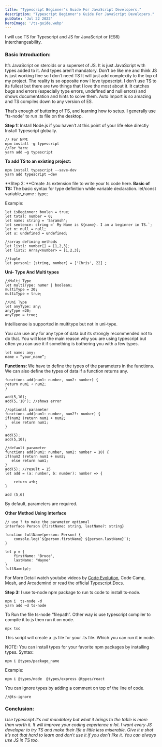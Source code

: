 ```yaml
---
title: "Typescript Beginner's Guide For JavaScript Developers."
description: "Typescript Beginner's Guide For JavaScript Developers."
pubDate: 'Jul 22 2022'
heroImage: '/ts-guide.webp'
---
```


I will use TS for Typescript and JS for JavaScript or (ES6) interchangeability.

### Basic Introduction:

It’s JavaScript on steroids or a superset of JS. It is just JavaScript with types added to it. And types aren’t mandatory. Don’t be like me and think JS is just working fine so I don’t need TS It will just add complexity to the top of my project. The reality is so opposite now I love typescript. I don’t use TS to its fullest but there are two things that I love the most about it. It catches bugs and errors (especially type errors, undefined and null errors) and shows documentation and hints to solve them. Auto Import is so amazing and TS compiles down to any version of ES.

That’s enough of buttering of TS, and learning how to setup. I generally use “ts-node” to run .ts file on the desktop.

**Step 1:** Install Node.js if you haven’t at this point of your life else directly Install Typescript globally.

```plaintext
// For NPM:
npm install -g typescript
//For Yarn:
yarn add –g typescript
```

**To add TS to an existing project:**

```plaintext
npm install typescript --save-dev
yarn add typescript –dev
```

\*\*Step 2: \*\*Create .ts extension file to write your ts code here. **Basic of TS:** The basic syntax for type definition while variable declaration. let/const variable\_name : type;

Example:

```plaintext
let isBeginner: boolen = true;
let total: number = 0;
let name: string = 'Saramsh';
let sentence: string =` My Name is ${name}. I am a beginner in TS.`;
let n: null = null;
let u: undefined = undefined;

//array defining methods
let list1: number[] = [1,2,3];
let list2: Array<number> = [1,2,3];

//tuple
let person1: [string, number] = ['Chris', 22] ;
```

**Uni- Type And Multi types**

```plaintext
//Multi Type
let multiType: numer | boolean;
multiType = 20;
multiType = true;

//Uni Type
let anyType: any;
anyType =20;
anyType = true;
```

Intellisense is supported in multitype but not in uni-type.

You can use any for any type of data but its strongly recommended not to do that. You will lose the main reason why you are using typescript but often you can use it if something is bothering you with a few types.

```plaintext
let name: any;
name = “your_name”;
```

**Functions:** We have to define the types of the parameters in the functions. We can also define the types of data if a function returns any.

```plaintext
functions add(num1: number, num2: number) {
return num1 + num2;
}

add(5,10);
add(5,'10'); //shows error

//optional parameter
functions add(num1: number, num2?: number) {
if(num2 )return num1 + num2;
   else return num1;
}

add(5);
add(5,10);

//default parameter
functions add(num1: number, num2: number = 10) {
if(num2 )return num1 + num2;
   else return num1;
}
add(5); //result = 15
let add = (a: number, b: number): number => {
    
    return a+b;
}

add (5,6)
```

By default, parameters are required.

**Other Method Using Interface**

```plaintext
// use ? to make the parameter optional
interface Person {firstName: string, lastName?: string}

function fullName(person: Person) {
	console.log(`${person.firstName} ${person.lastName}`);
}

let p = {
	firstName: 'Bruce', 
	lastName: 'Wayne'
}
fullName(p);
```

For More Detail watch youtube videos by [Code Evolution](https://www.youtube.com/watch?v=NjN00cM18Z4&ab_channel=ProgrammingwithMosh), Code Camp, [Mosh](https://www.youtube.com/watch?v=NjN00cM18Z4&ab_channel=ProgrammingwithMosh), and Arcademind or read the official [Typescript Docs](https://www.typescriptlang.org/docs/handbook/typescript-in-5-minutes.html).

**Step 3:** I use ts-node npm package to run ts code to install ts-node.

```plaintext
npm i  ts-node -d
yarn add –d ts-node
```

To Run the file ts-node “filepath”. Other way is use typescript compiler to compile it to js then run it on node.

```plaintext
npx tsc
```

This script will create a .js file for your .ts file. Which you can run it in node.

NOTE: You can install types for your favorite npm packages by installing types. Syntax:

```plaintext
npm i @types/package_name
```

Example:

```plaintext
npm i @types/node  @types/express @types/react
```

You can ignore types by adding a comment on top of the line of code.

```plaintext
//@ts-ignore
```

### Conclusion:

*Use typescript it’s not mandatory but what it brings to the table is more than worth it. It will improve your coding experience a lot. I want every JS developer to try TS and make their life a little less miserable. Give it a shot it’s not that hard to learn and don’t use it if you don’t like it. You can always use JS in TS too.*